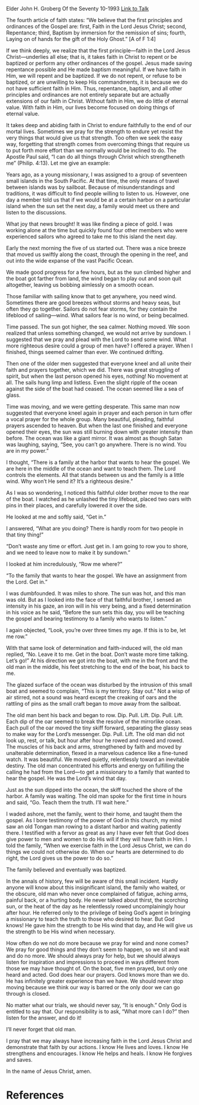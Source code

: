 Elder John H. Groberg
Of the Seventy
10-1993
[Link to Talk](https://www.churchofjesuschrist.org/study/general-conference/1993/10/the-lords-wind?lang=eng)

The fourth article of faith states: “We believe that the first principles and ordinances of the Gospel are: first, Faith in the Lord Jesus Christ; second, Repentance; third, Baptism by immersion for the remission of sins; fourth, Laying on of hands for the gift of the Holy Ghost.” [A of F 1:4]

If we think deeply, we realize that the first principle—faith in the Lord Jesus Christ—underlies all else; that is, it takes faith in Christ to repent or be baptized or perform any other ordinances of the gospel. Jesus made saving repentance possible and He made baptism meaningful. If we have faith in Him, we will repent and be baptized. If we do not repent, or refuse to be baptized, or are unwilling to keep His commandments, it is because we do not have sufficient faith in Him. Thus, repentance, baptism, and all other principles and ordinances are not entirely separate but are actually extensions of our faith in Christ. Without faith in Him, we do little of eternal value. With faith in Him, our lives become focused on doing things of eternal value.

It takes deep and abiding faith in Christ to endure faithfully to the end of our mortal lives. Sometimes we pray for the strength to endure yet resist the very things that would give us that strength. Too often we seek the easy way, forgetting that strength comes from overcoming things that require us to put forth more effort than we normally would be inclined to do. The Apostle Paul said, “I can do all things through Christ which strengtheneth me” (Philip. 4:13). Let me give an example:

Years ago, as a young missionary, I was assigned to a group of seventeen small islands in the South Pacific. At that time, the only means of travel between islands was by sailboat. Because of misunderstandings and traditions, it was difficult to find people willing to listen to us. However, one day a member told us that if we would be at a certain harbor on a particular island when the sun set the next day, a family would meet us there and listen to the discussions.

What joy that news brought! It was like finding a piece of gold. I was working alone at the time but quickly found four other members who were experienced sailors who agreed to take me to this island the next day.

Early the next morning the five of us started out. There was a nice breeze that moved us swiftly along the coast, through the opening in the reef, and out into the wide expanse of the vast Pacific Ocean.

We made good progress for a few hours, but as the sun climbed higher and the boat got farther from land, the wind began to play out and soon quit altogether, leaving us bobbing aimlessly on a smooth ocean.

Those familiar with sailing know that to get anywhere, you need wind. Sometimes there are good breezes without storms and heavy seas, but often they go together. Sailors do not fear storms, for they contain the lifeblood of sailing—wind. What sailors fear is no wind, or being becalmed.

Time passed. The sun got higher, the sea calmer. Nothing moved. We soon realized that unless something changed, we would not arrive by sundown. I suggested that we pray and plead with the Lord to send some wind. What more righteous desire could a group of men have? I offered a prayer. When I finished, things seemed calmer than ever. We continued drifting.

Then one of the older men suggested that everyone kneel and all unite their faith and prayers together, which we did. There was great struggling of spirit, but when the last person opened his eyes, nothing! No movement at all. The sails hung limp and listless. Even the slight ripple of the ocean against the side of the boat had ceased. The ocean seemed like a sea of glass.

Time was moving, and we were getting desperate. This same man now suggested that everyone kneel again in prayer and each person in turn offer a vocal prayer for the whole group. Many beautiful, pleading, faithful prayers ascended to heaven. But when the last one finished and everyone opened their eyes, the sun was still burning down with greater intensity than before. The ocean was like a giant mirror. It was almost as though Satan was laughing, saying, “See, you can’t go anywhere. There is no wind. You are in my power.”

I thought, “There is a family at the harbor that wants to hear the gospel. We are here in the middle of the ocean and want to teach them. The Lord controls the elements. All that stands between us and the family is a little wind. Why won’t He send it? It’s a righteous desire.”

As I was so wondering, I noticed this faithful older brother move to the rear of the boat. I watched as he unlashed the tiny lifeboat, placed two oars with pins in their places, and carefully lowered it over the side.

He looked at me and softly said, “Get in.”

I answered, “What are you doing? There is hardly room for two people in that tiny thing!”

“Don’t waste any time or effort. Just get in. I am going to row you to shore, and we need to leave now to make it by sundown.”

I looked at him incredulously, “Row me where?”

“To the family that wants to hear the gospel. We have an assignment from the Lord. Get in.”

I was dumbfounded. It was miles to shore. The sun was hot, and this man was old. But as I looked into the face of that faithful brother, I sensed an intensity in his gaze, an iron will in his very being, and a fixed determination in his voice as he said, “Before the sun sets this day, you will be teaching the gospel and bearing testimony to a family who wants to listen.”

I again objected, “Look, you’re over three times my age. If this is to be, let me row.”

With that same look of determination and faith-induced will, the old man replied, “No. Leave it to me. Get in the boat. Don’t waste more time talking. Let’s go!” At his direction we got into the boat, with me in the front and the old man in the middle, his feet stretching to the end of the boat, his back to me.

The glazed surface of the ocean was disturbed by the intrusion of this small boat and seemed to complain, “This is my territory. Stay out.” Not a wisp of air stirred, not a sound was heard except the creaking of oars and the rattling of pins as the small craft began to move away from the sailboat.

The old man bent his back and began to row. Dip. Pull. Lift. Dip. Pull. Lift. Each dip of the oar seemed to break the resolve of the mirrorlike ocean. Each pull of the oar moved the tiny skiff forward, separating the glassy seas to make way for the Lord’s messenger. Dip. Pull. Lift. The old man did not look up, rest, or talk, but hour after hour he rowed and rowed and rowed. The muscles of his back and arms, strengthened by faith and moved by unalterable determination, flexed in a marvelous cadence like a fine-tuned watch. It was beautiful. We moved quietly, relentlessly toward an inevitable destiny. The old man concentrated his efforts and energy on fulfilling the calling he had from the Lord—to get a missionary to a family that wanted to hear the gospel. He was the Lord’s wind that day.

Just as the sun dipped into the ocean, the skiff touched the shore of the harbor. A family was waiting. The old man spoke for the first time in hours and said, “Go. Teach them the truth. I’ll wait here.”

I waded ashore, met the family, went to their home, and taught them the gospel. As I bore testimony of the power of God in this church, my mind saw an old Tongan man rowing to a distant harbor and waiting patiently there. I testified with a fervor as great as any I have ever felt that God does give power to men and women to do His will if they will have faith in Him. I told the family, “When we exercise faith in the Lord Jesus Christ, we can do things we could not otherwise do. When our hearts are determined to do right, the Lord gives us the power to do so.”

The family believed and eventually was baptized.

In the annals of history, few will be aware of this small incident. Hardly anyone will know about this insignificant island, the family who waited, or the obscure, old man who never once complained of fatigue, aching arms, painful back, or a hurting body. He never talked about thirst, the scorching sun, or the heat of the day as he relentlessly rowed uncomplainingly hour after hour. He referred only to the privilege of being God’s agent in bringing a missionary to teach the truth to those who desired to hear. But God knows! He gave him the strength to be His wind that day, and He will give us the strength to be His wind when necessary.

How often do we not do more because we pray for wind and none comes? We pray for good things and they don’t seem to happen, so we sit and wait and do no more. We should always pray for help, but we should always listen for inspiration and impressions to proceed in ways different from those we may have thought of. On the boat, five men prayed, but only one heard and acted. God does hear our prayers. God knows more than we do. He has infinitely greater experience than we have. We should never stop moving because we think our way is barred or the only door we can go through is closed.

No matter what our trials, we should never say, “It is enough.” Only God is entitled to say that. Our responsibility is to ask, “What more can I do?” then listen for the answer, and do it!

I’ll never forget that old man.

I pray that we may always have increasing faith in the Lord Jesus Christ and demonstrate that faith by our actions. I know He lives and loves. I know He strengthens and encourages. I know He helps and heals. I know He forgives and saves.

In the name of Jesus Christ, amen.

# References
